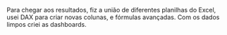 Para chegar aos resultados, fiz a união de diferentes planilhas do Excel, usei DAX para criar novas colunas, e fórmulas avançadas. Com os dados limpos criei as dashboards. 
